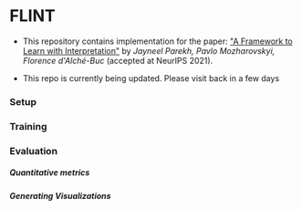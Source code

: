 # FLINT

* This repository contains implementation for the paper:  ["A Framework to Learn with Interpretation"](https://arxiv.org/abs/2010.09345) by *Jayneel Parekh, Pavlo Mozharovskyi, Florence d'Alché-Buc* (accepted at NeurIPS 2021).

* This repo is currently being updated. Please visit back in a few days 

### Setup



### Training


### Evaluation

##### Quantitative metrics

##### Generating Visualizations
